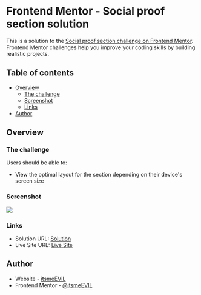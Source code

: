 # Frontend Mentor - Social proof section solution

This is a solution to the [Social proof section challenge on Frontend Mentor](https://www.frontendmentor.io/challenges/social-proof-section-6e0qTv_bA). Frontend Mentor challenges help you improve your coding skills by building realistic projects.

## Table of contents

-   [Overview](#overview)
    -   [The challenge](#the-challenge)
    -   [Screenshot](#screenshot)
    -   [Links](#links)
-   [Author](#author)

## Overview

### The challenge

Users should be able to:

-   View the optimal layout for the section depending on their device's screen size

### Screenshot

![](./screenshot.jpg)

### Links

-   Solution URL: [Solution](https://www.frontendmentor.io/solutions/social-proof-section-html-css-L5I7t2ffi)
-   Live Site URL: [Live Site](https://itsmeevil-frontendmentor-solutions.netlify.app/social-proof-section)

## Author

-   Website - [itsmeEVIL](https://itsmeevil.github.io)
-   Frontend Mentor - [@itsmeEVIL](https://www.frontendmentor.io/profile/itsmeevil)

